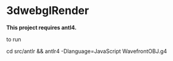 # 3dwebglRender

**This project requires antl4.**

to run

cd src/antlr && antlr4 -Dlanguage=JavaScript WavefrontOBJ.g4
